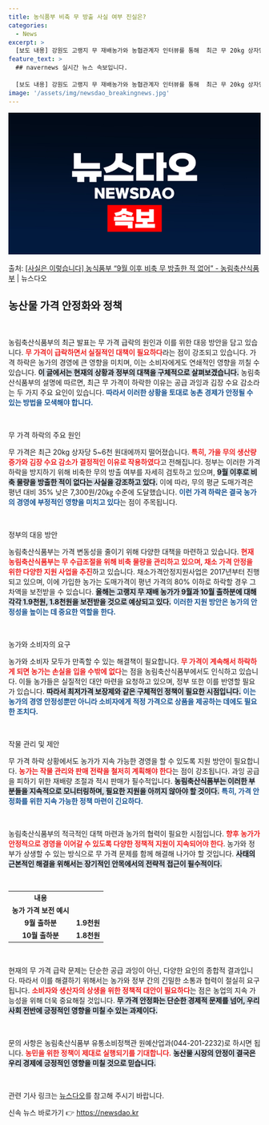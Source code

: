 ```yaml
---
title: 농식품부 비축 무 방출 사실 여부 진실은?
categories:
  - News
excerpt: >
  [보도 내용] 강원도 고랭지 무 재배농가와 농협관계자 인터뷰를 통해  최근 무 20kg 상자당 가격이 5~6…
feature_text: >
  ## navernews 실시간 뉴스 속보입니다.

  [보도 내용] 강원도 고랭지 무 재배농가와 농협관계자 인터뷰를 통해  최근 무 20kg 상자당 가격이 5~6…
image: '/assets/img/newsdao_breakingnews.jpg'
---
```


![뉴스다오 속보](/assets/img/newsdao_breakingnews.jpg)

<p>출처: <a href="https://newsdao.kr/2545" rel="dofollow">[사실은 이렇습니다] 농식품부 “9월 이후 비축 무 방출한 적 없어” - 농림축산식품부</a> | 뉴스다오</p>

<h2 data-ke-size="size26">농산물 가격 안정화와 정책</h2>

<p data-ke-size="size16">&nbsp;</p>

농림축산식품부의 최근 발표는 무 가격 급락의 원인과 이를 위한 대응 방안을 담고 있습니다. <b><span style="color: #ee2323;">무 가격이 급락하면서 실질적인 대책이 필요하다</span></b>라는 점이 강조되고 있습니다. 가격 하락은 농가의 경영에 큰 영향을 미치며, 이는 소비자에게도 연쇄적인 영향을 끼칠 수 있습니다. <b><span style="background-color: #21538527;">이 글에서는 현재의 상황과 정부의 대책을 구체적으로 살펴보겠습니다.</span></b> 농림축산식품부의 설명에 따르면, 최근 무 가격이 하락한 이유는 공급 과잉과 김장 수요 감소라는 두 가지 주요 요인이 있습니다. <b><span style="color: #1a5490;">따라서 이러한 상황을 토대로 농촌 경제가 안정될 수 있는 방법을 모색해야 합니다.</span></b>

<p data-ke-size="size16">&nbsp;</p>

무 가격 하락의 주요 원인

무 가격은 최근 20kg 상자당 5~6천 원대에까지 떨어졌습니다. <b><span style="color: #ee2323;">특히, 가을 무의 생산량 증가와 김장 수요 감소가 결정적인 이유로 작용하였다</span></b>고 전해집니다. 정부는 이러한 가격 하락을 방지하기 위해 비축한 무의 방출 여부를 자세히 검토하고 있으며, <b><span style="background-color: #21538527;">9월 이후로 비축 물량을 방출한 적이 없다는 사실을 강조하고 있다.</span></b> 이에 따라, 무의 평균 도매가격은 평년 대비 35% 낮은 7,300원/20㎏ 수준에 도달했습니다. <b><span style="color: #1a5490;">이런 가격 하락은 결국 농가의 경영에 부정적인 영향을 미치고 있다</span></b>는 점이 주목됩니다.

<p data-ke-size="size16">&nbsp;</p>

정부의 대응 방안

농림축산식품부는 가격 변동성을 줄이기 위해 다양한 대책을 마련하고 있습니다. <b><span style="color: #ee2323;">현재 농림축산식품부는 무 수급조절을 위해 비축 물량을 관리하고 있으며, 채소 가격 안정을 위한 다양한 지원 사업을 추진</span></b>하고 있습니다. 채소가격안정지원사업은 2017년부터 진행되고 있으며, 이에 가입한 농가는 도매가격이 평년 가격의 80% 이하로 하락할 경우 그 차액을 보전받을 수 있습니다. <b><span style="background-color: #21538527;">올해는 고랭지 무 재배 농가가 9월과 10월 출하분에 대해 각각 1.9천원, 1.8천원을 보전받을 것으로 예상되고 있다.</span></b> <b><span style="color: #1a5490;">이러한 지원 방안은 농가의 안정성을 높이는 데 중요한 역할을 한다.</span></b>

<p data-ke-size="size16">&nbsp;</p>

농가와 소비자의 요구

농가와 소비자 모두가 만족할 수 있는 해결책이 필요합니다. <b><span style="color: #ee2323;">무 가격이 계속해서 하락하게 되면 농가는 손실을 입을 수밖에 없다</span></b>는 점을 농림축산식품부에서도 인식하고 있습니다. 이들 농가들은 실질적인 대안 마련을 요청하고 있으며, 정부 또한 이를 반영할 필요가 있습니다. <b><span style="background-color: #21538527;">따라서 최저가격 보장제와 같은 구체적인 정책이 필요한 시점입니다.</span></b> <b><span style="color: #1a5490;">이는 농가의 경영 안정성뿐만 아니라 소비자에게 적정 가격으로 상품을 제공하는 데에도 필요한 조치다.</span></b>

<p data-ke-size="size16">&nbsp;</p>

작물 관리 및 제안

무 가격 하락 상황에서도 농가가 지속 가능한 경영을 할 수 있도록 지원 방안이 필요합니다. <b><span style="color: #ee2323;">농가는 작물 관리와 판매 전략을 철저히 계획해야 한다</span></b>는 점이 강조됩니다. 과잉 공급을 피하기 위한 재배량 조절과 적시 판매가 필수적입니다. <b><span style="background-color: #21538527;">농림축산식품부는 이러한 부분들을 지속적으로 모니터링하며, 필요한 지원을 아끼지 않아야 할 것이다.</span></b> <b><span style="color: #1a5490;">특히, 가격 안정화를 위한 지속 가능한 정책 마련이 긴요하다.</span></b>

<p data-ke-size="size16">&nbsp;</p>

농림축산식품부의 적극적인 대책 마련과 농가의 협력이 필요한 시점입니다. <b><span style="color: #ee2323;">향후 농가가 안정적으로 경영을 이어갈 수 있도록 다양한 정책적 지원이 지속되어야 한다</span></b>. 농가와 정부가 상생할 수 있는 방식으로 무 가격 문제를 함께 해결해 나가야 할 것입니다. <b><span style="background-color: #21538527;">사태의 근본적인 해결을 위해서는 장기적인 안목에서의 전략적 접근이 필수적이다.</span></b>

<p data-ke-size="size16">&nbsp;</p>

<table>
    <tr>
        <td style="text-align: center; height: 17px;"><b>내용</b></td>
    </tr>
    <tr>
        <td style="text-align: center; height: 17px;"><b>농가 가격 보전 예시</b></td>
    </tr>
    <tr>
        <td style="text-align: center; height: 17px;"><b>9월 출하분</b></td>
        <td style="text-align: center; height: 17px;"><b>1.9천원</b></td>
    </tr>
    <tr>
        <td style="text-align: center; height: 17px;"><b>10월 출하분</b></td>
        <td style="text-align: center; height: 17px;"><b>1.8천원</b></td>
    </tr>
</table>

<p data-ke-size="size16">&nbsp;</p>

현재의 무 가격 급락 문제는 단순한 공급 과잉이 아닌, 다양한 요인의 종합적 결과입니다. 따라서 이를 해결하기 위해서는 농가와 정부 간의 긴밀한 소통과 협력이 절실히 요구됩니다. <b><span style="color: #ee2323;">소비자와 생산자의 상생을 위한 정책적 대안이 필요하다</span></b>는 점은 농업의 지속 가능성을 위해 더욱 중요해질 것입니다. <b><span style="background-color: #21538527;">무 가격 안정화는 단순한 경제적 문제를 넘어, 우리 사회 전반에 긍정적인 영향을 미칠 수 있는 과제이다.</span></b>

<p data-ke-size="size16">&nbsp;</p>

문의 사항은 농림축산식품부 유통소비정책관 원예산업과(044-201-2232)로 하시면 됩니다. <b><span style="color: #ee2323;">농민을 위한 정책이 제대로 실행되기를 기대합니다.</span></b> <b><span style="background-color: #21538527;">농산물 시장의 안정이 결국은 우리 경제에 긍정적인 영향을 미칠 것으로 믿습니다.</span></b> 

<p data-ke-size="size16">&nbsp;</p>

관련 기사 링크는 <a href="https://newsdao.kr/2545">뉴스다오</a>를 참고해 주시기 바랍니다. 

신속 뉴스 바로가기 👉 <a href="https://newsdao.kr" rel="dofollow">https://newsdao.kr</a>


